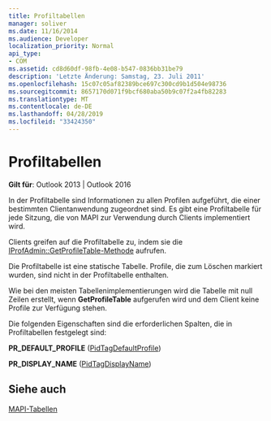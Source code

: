 ```yaml
---
title: Profiltabellen
manager: soliver
ms.date: 11/16/2014
ms.audience: Developer
localization_priority: Normal
api_type:
- COM
ms.assetid: cd8d60df-98fb-4e08-b547-0836bb31be79
description: 'Letzte Änderung: Samstag, 23. Juli 2011'
ms.openlocfilehash: 15c07c05af82389bce697c300cd9b1d504e98736
ms.sourcegitcommit: 8657170d071f9bcf680aba50b9c07f2a4fb82283
ms.translationtype: MT
ms.contentlocale: de-DE
ms.lasthandoff: 04/28/2019
ms.locfileid: "33424350"
---
```

# <a name="profile-tables"></a>Profiltabellen

  
  
**Gilt für**: Outlook 2013 | Outlook 2016 
  
In der Profiltabelle sind Informationen zu allen Profilen aufgeführt, die einer bestimmten Clientanwendung zugeordnet sind. Es gibt eine Profiltabelle für jede Sitzung, die von MAPI zur Verwendung durch Clients implementiert wird. 
  
Clients greifen auf die Profiltabelle zu, indem sie die [IProfAdmin::GetProfileTable-Methode](iprofadmin-getprofiletable.md) aufrufen. 
  
Die Profiltabelle ist eine statische Tabelle. Profile, die zum Löschen markiert wurden, sind nicht in der Profiltabelle enthalten.
  
Wie bei den meisten Tabellenimplementierungen wird die Tabelle mit null Zeilen erstellt, wenn **GetProfileTable** aufgerufen wird und dem Client keine Profile zur Verfügung stehen. 
  
Die folgenden Eigenschaften sind die erforderlichen Spalten, die in Profiltabellen festgelegt sind:
  
 **PR_DEFAULT_PROFILE** ([PidTagDefaultProfile](pidtagdefaultprofile-canonical-property.md)) 
  
 **PR_DISPLAY_NAME** ([PidTagDisplayName](pidtagdisplayname-canonical-property.md)) 
  
## <a name="see-also"></a>Siehe auch



[MAPI-Tabellen](mapi-tables.md)

